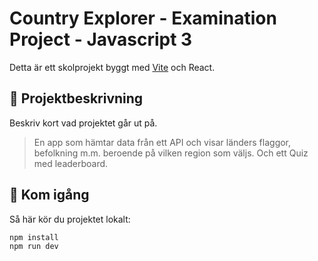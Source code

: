 # Country Explorer - Examination Project - Javascript 3

Detta är ett skolprojekt byggt med [Vite](https://vitejs.dev/) och React.

## 📝 Projektbeskrivning

Beskriv kort vad projektet går ut på.

> En app som hämtar data från ett API och visar länders flaggor, befolkning m.m. beroende på vilken region som väljs. Och ett Quiz med leaderboard.

## 🚀 Kom igång

Så här kör du projektet lokalt:

```bash
npm install
npm run dev
